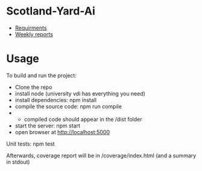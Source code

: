 # Scotland-Yard-Ai
*  [Requirments](/documentation/requirments.md)
* [Weekly reports](/documentation/reports)

# Usage
To build and run the project:
* Clone the repo
* install node (university vdi has everything you need)
* install dependencies: npm install
* compile the source code: npm run compile
* * compiled code should appear in the /dist folder
* start the server: npm start
* open browser at [http://localhost:5000](/http://localhost:5000)

Unit tests: npm test

Afterwards, coverage report will be in /coverage/index.html (and a summary in stdout)
